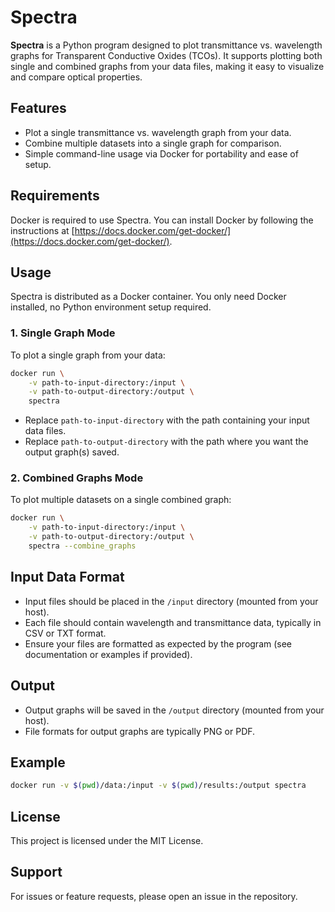 # Spectra

**Spectra** is a Python program designed to plot transmittance vs. wavelength graphs for Transparent Conductive Oxides (TCOs). It supports plotting both single and combined graphs from your data files, making it easy to visualize and compare optical properties.

## Features

- Plot a single transmittance vs. wavelength graph from your data.
- Combine multiple datasets into a single graph for comparison.
- Simple command-line usage via Docker for portability and ease of setup.

## Requirements
Docker is required to use Spectra. You can install Docker by following the instructions at [https://docs.docker.com/get-docker/](https://docs.docker.com/get-docker/).

## Usage

Spectra is distributed as a Docker container. You only need Docker installed, no Python environment setup required.

### 1. Single Graph Mode

To plot a single graph from your data:

```sh
docker run \
    -v path-to-input-directory:/input \
    -v path-to-output-directory:/output \
    spectra
```

- Replace `path-to-input-directory` with the path containing your input data files.
- Replace `path-to-output-directory` with the path where you want the output graph(s) saved.

### 2. Combined Graphs Mode

To plot multiple datasets on a single combined graph:

```sh
docker run \
    -v path-to-input-directory:/input \
    -v path-to-output-directory:/output \
    spectra --combine_graphs
```

## Input Data Format

- Input files should be placed in the `/input` directory (mounted from your host).
- Each file should contain wavelength and transmittance data, typically in CSV or TXT format.
- Ensure your files are formatted as expected by the program (see documentation or examples if provided).

## Output

- Output graphs will be saved in the `/output` directory (mounted from your host).
- File formats for output graphs are typically PNG or PDF.

## Example

```sh
docker run -v $(pwd)/data:/input -v $(pwd)/results:/output spectra
```

## License

This project is licensed under the MIT License.

## Support

For issues or feature requests, please open an issue in the repository.
